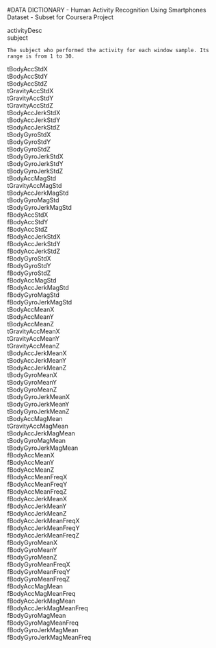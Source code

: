  #DATA DICTIONARY - Human Activity Recognition Using Smartphones Dataset - Subset for Coursera Project
 
activityDesc             
subject  
	
	The subject who performed the activity for each window sample. Its range is from 1 to 30.
tBodyAccStdX             
tBodyAccStdY            
tBodyAccStdZ             
tGravityAccStdX          
tGravityAccStdY          
tGravityAccStdZ         
tBodyAccJerkStdX         
tBodyAccJerkStdY         
tBodyAccJerkStdZ         
tBodyGyroStdX           
tBodyGyroStdY            
tBodyGyroStdZ           
tBodyGyroJerkStdX        
tBodyGyroJerkStdY       
tBodyGyroJerkStdZ        
tBodyAccMagStd           
tGravityAccMagStd        
tBodyAccJerkMagStd      
tBodyGyroMagStd          
tBodyGyroJerkMagStd      
fBodyAccStdX             
fBodyAccStdY            
fBodyAccStdZ             
fBodyAccJerkStdX         
fBodyAccJerkStdY         
fBodyAccJerkStdZ        
fBodyGyroStdX            
fBodyGyroStdY            
fBodyGyroStdZ            
fBodyAccMagStd          
fBodyAccJerkMagStd       
fBodyGyroMagStd          
fBodyGyroJerkMagStd      
tBodyAccMeanX           
tBodyAccMeanY            
tBodyAccMeanZ            
tGravityAccMeanX         
tGravityAccMeanY        
tGravityAccMeanZ         
tBodyAccJerkMeanX        
tBodyAccJerkMeanY        
tBodyAccJerkMeanZ       
tBodyGyroMeanX           
tBodyGyroMeanY           
tBodyGyroMeanZ           
tBodyGyroJerkMeanX      
tBodyGyroJerkMeanY       
tBodyGyroJerkMeanZ       
tBodyAccMagMean          
tGravityAccMagMean      
tBodyAccJerkMagMean      
tBodyGyroMagMean         
tBodyGyroJerkMagMean     
fBodyAccMeanX           
fBodyAccMeanY            
fBodyAccMeanZ            
fBodyAccMeanFreqX        
fBodyAccMeanFreqY       
fBodyAccMeanFreqZ        
fBodyAccJerkMeanX        
fBodyAccJerkMeanY        
fBodyAccJerkMeanZ       
fBodyAccJerkMeanFreqX    
fBodyAccJerkMeanFreqY    
fBodyAccJerkMeanFreqZ    
fBodyGyroMeanX          
fBodyGyroMeanY           
fBodyGyroMeanZ           
fBodyGyroMeanFreqX       
fBodyGyroMeanFreqY      
fBodyGyroMeanFreqZ       
fBodyAccMagMean          
fBodyAccMagMeanFreq      
fBodyAccJerkMagMean     
fBodyAccJerkMagMeanFreq  
fBodyGyroMagMean         
fBodyGyroMagMeanFreq     
fBodyGyroJerkMagMean    
fBodyGyroJerkMagMeanFreq
